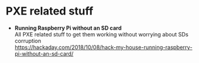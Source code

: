 # PXE related stuff
- **Running Raspberry Pi without an SD card**<br>
  All PXE related stuff to get them working without worrying about SDs corruption<br>
  https://hackaday.com/2018/10/08/hack-my-house-running-raspberry-pi-without-an-sd-card/

